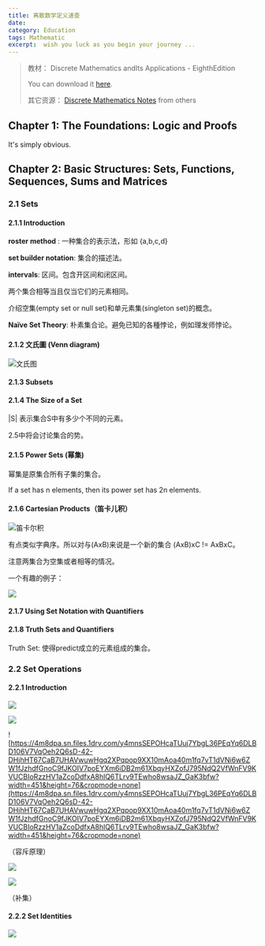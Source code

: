 ```yaml
---
title: 离散数学定义速查
date:
category: Education
tags: Mathematic
excerpt:  wish you luck as you begin your journey ...
---
```




> 教材： Discrete Mathematics andIts Applications - EighthEdition
>
> You can download it [here](https://www.academia.edu/39478917/Discrete_Mathematics_Applications_and_Its_E_i_g_h_t_h_E_d_i_t_i_o_n).
>
>其它资源： [Discrete Mathematics Notes](https://www.cl.cam.ac.uk/teaching/1920/DiscMath/DiscMathProofsNumbersSetsNotes.pdf) from others




## Chapter 1: The Foundations: Logic and Proofs

It's simply obvious.



## Chapter 2: Basic Structures: Sets, Functions, Sequences, Sums and Matrices

### 2.1 Sets

####  2.1.1 Introduction

**roster method** : 一种集合的表示法，形如 {a,b,c,d}

**set builder notation**: 集合的描述法。

**intervals**:  区间。包含开区间和闭区间。

两个集合相等当且仅当它们的元素相同。

介绍空集(empty set or null set)和单元素集(singleton set)的概念。

**Naïve Set Theory**: 朴素集合论。避免已知的各種悖论，例如理发师悖论。

#### 2.1.2 文氏圖 (Venn diagram)



![文氏图](https://4c8gpa.sn.files.1drv.com/y4moyscAEhBveEJDI-gG4J4MeFSMbByjXq44T7LFGnOA2q0-bCuXNOYPjbtITyVxzE5QMbzRraecBu8--WhT42C77XoG5HCQPwEsFgkBB76k_0o5lSgKHUPvR3F9q9Xw19v7E9COdTJrm2DL3009ZmURVN90IVouSoogwq5Qjo0ZX5brnmZueSlPh8i1qHa9IaodDYZOTGIJnKYpL7kAid6hg?width=858&height=358&cropmode=none)



#### 2.1.3 Subsets

#### 2.1.4 The Size of a Set

|S| 表示集合S中有多少个不同的元素。

2.5中将会讨论集合的势。

#### 2.1.5 Power Sets (幂集)

幂集是原集合所有子集的集合。

If a set has n elements, then its power set has 2n elements.

#### 2.1.6 Cartesian Products（笛卡儿积）

![笛卡尔积](https://4c8fpa.sn.files.1drv.com/y4mVtq-q9Gu5YQ50hy0vCEX6c6V_QuN4igytbtF-_xJmetbB5e9ogFrkgM_FZ3T1_gwjpdTqVYYQKlkHrInZHM8O9b8ZHpTqkjq9WvBYB9BnQmf6VKA4jSx4sySSj-8zSHGdhG9drn5yfrexwZBG_XS-TC70mIDc-woyFp7naTnYIQuPPY-8itiMAwfmSWd96-7SfcyPTvP2K5s3ro0686nkQ?width=1254&height=205&cropmode=none)

有点类似字典序。所以对与(AxB)来说是一个新的集合 (AxB)xC != AxBxC。

注意两集合为空集或者相等的情况。

一个有趣的例子：

![](https://4c8apa.sn.files.1drv.com/y4mUHtYhEEY7n47TLiVKNLtq6V3SxEPsAfRFMHQoJ2whWbTX-HIDoXZAXoYkrLPAVfC47y1HLeIzzIOXRy9VNDHrAv9v1aO_30eKNxXxqvxeP9ykaq2-9heXC3D4oL2x5soDrVv_nRv28oM_ZUe7gha9JKWV2g6Vt-_bOUsaLrv24pIoY2F5Ro0B0ie6LjWnNJSMLxeyegv4vKg-d4Kxb2HPw?width=1264&height=190&cropmode=none)



#### 2.1.7 Using Set Notation with Quantifiers

#### 2.1.8 Truth Sets and Quantifiers

Truth Set: 使得predict成立的元素组成的集合。

### 2.2 Set Operations

#### 2.2.1 Introduction

![](https://4c8lpa.sn.files.1drv.com/y4mdPPBiu02xoT1oqD-HXA7MqMRinqEvqp6p-Ku24y7MgKory33uoEmjIJAyI0FV1rRmBCSc0S3z7Gu2qXhcKG2Mt7ZHs5SZcvQD3FSFDH_mJSb-QgREnm15Ht6qdlr2j4d2CQzMfN_NU67Pi-52fdXBUVdIvMQdqCsyyBo-wn9Ahl68VT5Fn1k1FCsQs-cEJiQ3_Nk1f1x67DeWZKVSOYYzg?width=448&height=61&cropmode=none)



![](https://4m8epa.sn.files.1drv.com/y4ml2-SAjiNlQNS6VTBiLfB0fP86xG-Sc0ExDzo_PNK17y7ZBnEt7FAkYF8nRaFtcNUVwpM47cO6lBPGXozhbG2ULXfXvqLzWtNjpFvxS2SGiQi_qD1129iwEg0dDbm35TlWKm-JkQDjPDCzarJh9GXMR5dYEdBVIW0bwg-9qQZkPTnwZ3oGrPanBcmX6vHqe4anlhHbuyYsO7PWVE45YOKeA?width=499&height=69&cropmode=none)

![https://4m8dpa.sn.files.1drv.com/y4mnsSEPOHcaTUuj7YbgL36PEqYq6DLBD106V7VqOeh2Q6sD-42-DHjhHT67CaB7UHAVwuwHgq2XPqpop9XX10mAoa40m1fq7vT1dVNi6w6ZW1fJzhdfGnoC9fJKOIV7poEYXm6iDB2m61XbqyHXZofJ795NdQ2VfWnFV9KVUCBIoRzzHV1aZcoDdfxA8hlQ6TLrv9TEwho8wsaJZ_GaK3bfw?width=451&height=76&cropmode=none](https://4m8dpa.sn.files.1drv.com/y4mnsSEPOHcaTUuj7YbgL36PEqYq6DLBD106V7VqOeh2Q6sD-42-DHjhHT67CaB7UHAVwuwHgq2XPqpop9XX10mAoa40m1fq7vT1dVNi6w6ZW1fJzhdfGnoC9fJKOIV7poEYXm6iDB2m61XbqyHXZofJ795NdQ2VfWnFV9KVUCBIoRzzHV1aZcoDdfxA8hlQ6TLrv9TEwho8wsaJZ_GaK3bfw?width=451&height=76&cropmode=none)

（容斥原理）

![](https://4m8gpa.sn.files.1drv.com/y4m6WMuUd9Mik-ZnadA6EUNANWgHl1Br4NbIW2BJL3YoKny5AMnOHRWzhaVxn2QBnhzfrRzYpujkuCtLXS4EmXHkCtyP0ZeswSwM3MK3ruOYldMR0QaSruVflwsbOEyQ1m-gr891yDl6RB45j0u5tU6sUfKJcDIxVjZBmdbiRZ9LhsUvg-Htyk-2RGTWLkP0nrBFzeDpaz0EaRGBP6f2gZVgw?width=378&height=52&cropmode=none)

![](https://4m8fpa.sn.files.1drv.com/y4mYWRPdd9NC8islng2qnonDL2o9M4X70diAND0HzBTMZ396TociA60kQN1E-ckbQQ15kNIuCPWS_tDVHsvsa74LNTTTHWycoo-RZ83a1RgpNmDgONln1E4Q-qxXkDraNDjKKjcv_8XmzJpi90pn-b5cQ7jnYv2KcEkzdB-dl3IJNGVlLlb38Ks4_cpsx3i2-Nfj0IIxTBGIEKoW_6jPtc1Uw?width=313&height=58&cropmode=none)

（补集）

#### 2.2.2 Set Identities

![](https://4m8apa.sn.files.1drv.com/y4mslSaV21nFv4bLE13QrBsRph_ho9prIv5lzii7k5Mf-FRvsnBp3YqFetZ5vxXzIbHwGJ9MzikbaXr9EkJHxJW9PcDs2r3fqVcjwGMcxk2OZcv2j_d01XoknuWpz54YUv44RaM9eXIAyoSnGkiCDPXkqm5-kuMOuV6okg_mpzmFlT1qg-2NZ-HE4yup2t4UlGxub1pW0ZUi2xULmlviquCOg?width=651&height=918&cropmode=none)